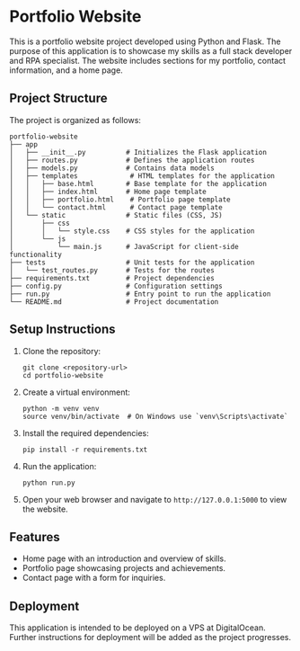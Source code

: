 # Portfolio Website

This is a portfolio website project developed using Python and Flask. The purpose of this application is to showcase my skills as a full stack developer and RPA specialist. The website includes sections for my portfolio, contact information, and a home page.

## Project Structure

The project is organized as follows:

```
portfolio-website
├── app
│   ├── __init__.py          # Initializes the Flask application
│   ├── routes.py            # Defines the application routes
│   ├── models.py            # Contains data models
│   ├── templates             # HTML templates for the application
│   │   ├── base.html        # Base template for the application
│   │   ├── index.html       # Home page template
│   │   ├── portfolio.html    # Portfolio page template
│   │   └── contact.html      # Contact page template
│   └── static               # Static files (CSS, JS)
│       ├── css
│       │   └── style.css    # CSS styles for the application
│       └── js
│           └── main.js      # JavaScript for client-side functionality
├── tests                    # Unit tests for the application
│   └── test_routes.py       # Tests for the routes
├── requirements.txt         # Project dependencies
├── config.py                # Configuration settings
├── run.py                   # Entry point to run the application
└── README.md                # Project documentation
```

## Setup Instructions

1. Clone the repository:
   ```
   git clone <repository-url>
   cd portfolio-website
   ```

2. Create a virtual environment:
   ```
   python -m venv venv
   source venv/bin/activate  # On Windows use `venv\Scripts\activate`
   ```

3. Install the required dependencies:
   ```
   pip install -r requirements.txt
   ```

4. Run the application:
   ```
   python run.py
   ```

5. Open your web browser and navigate to `http://127.0.0.1:5000` to view the website.

## Features

- Home page with an introduction and overview of skills.
- Portfolio page showcasing projects and achievements.
- Contact page with a form for inquiries.

## Deployment

This application is intended to be deployed on a VPS at DigitalOcean. Further instructions for deployment will be added as the project progresses.